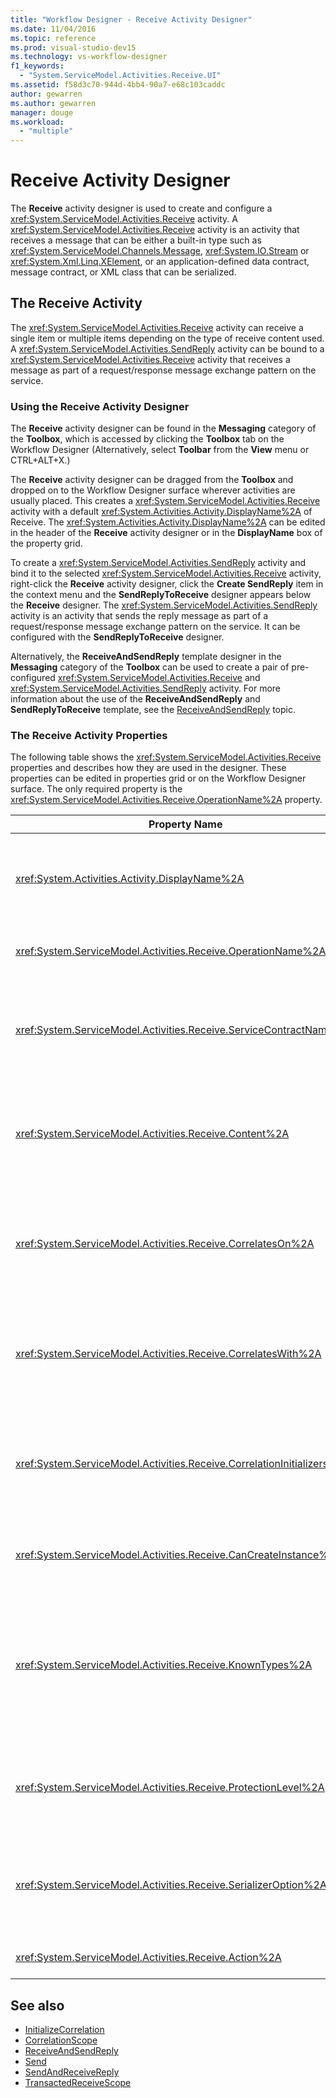 ```yaml
---
title: "Workflow Designer - Receive Activity Designer"
ms.date: 11/04/2016
ms.topic: reference
ms.prod: visual-studio-dev15
ms.technology: vs-workflow-designer
f1_keywords:
  - "System.ServiceModel.Activities.Receive.UI"
ms.assetid: f58d3c70-944d-4bb4-90a7-e68c103caddc
author: gewarren
ms.author: gewarren
manager: douge
ms.workload:
  - "multiple"
---
```

# Receive Activity Designer

The **Receive** activity designer is used to create and configure a <xref:System.ServiceModel.Activities.Receive> activity. A <xref:System.ServiceModel.Activities.Receive> activity is an activity that receives a message that can be either a built-in type such as <xref:System.ServiceModel.Channels.Message>, <xref:System.IO.Stream> or <xref:System.Xml.Linq.XElement>, or an application-defined data contract, message contract, or XML class that can be serialized.

## The Receive Activity

The <xref:System.ServiceModel.Activities.Receive> activity can receive a single item or multiple items depending on the type of receive content used. A <xref:System.ServiceModel.Activities.SendReply> activity can be bound to a <xref:System.ServiceModel.Activities.Receive> activity that receives a message as part of a request/response message exchange pattern on the service.

### Using the Receive Activity Designer
 The **Receive** activity designer can be found in the **Messaging** category of the **Toolbox**, which is accessed by clicking the **Toolbox** tab on the Workflow Designer (Alternatively, select **Toolbar** from the **View** menu or CTRL+ALT+X.)

 The **Receive** activity designer can be dragged from the **Toolbox** and dropped on to the Workflow Designer surface wherever activities are usually placed. This creates a <xref:System.ServiceModel.Activities.Receive> activity with a default <xref:System.Activities.Activity.DisplayName%2A> of Receive. The <xref:System.Activities.Activity.DisplayName%2A> can be edited in the header of the **Receive** activity designer or in the **DisplayName** box of the property grid.

 To create a <xref:System.ServiceModel.Activities.SendReply> activity and bind it to the selected <xref:System.ServiceModel.Activities.Receive> activity, right-click the **Receive** activity designer, click the **Create SendReply** item in the context menu and the **SendReplyToReceive** designer appears below the **Receive** designer. The <xref:System.ServiceModel.Activities.SendReply> activity is an activity that sends the reply message as part of a request/response message exchange pattern on the service. It can be configured with the **SendReplyToReceive** designer.

 Alternatively, the **ReceiveAndSendReply** template designer in the **Messaging** category of the **Toolbox** can be used to create a pair of pre-configured <xref:System.ServiceModel.Activities.Receive> and <xref:System.ServiceModel.Activities.SendReply> activity. For more information about the use of the **ReceiveAndSendReply** and **SendReplyToReceive** template, see the [ReceiveAndSendReply](../workflow-designer/receiveandsendreply-template-designer.md) topic.

### The Receive Activity Properties
 The following table shows the <xref:System.ServiceModel.Activities.Receive> properties and describes how they are used in the designer. These properties can be edited in properties grid or on the Workflow Designer surface. The only required property is the <xref:System.ServiceModel.Activities.Receive.OperationName%2A> property.

|Property Name|Required|Usage|
|-------------------|--------------|-----------|
|<xref:System.Activities.Activity.DisplayName%2A>|False|Specifies the friendly name of the <xref:System.ServiceModel.Activities.Receive> activity. The default value is Receive.<br /><br /> Although the use of a non-default value for the friendly <xref:System.Activities.Activity.DisplayName%2A> is not strictly required, it is a best practice to use such a value.|
|<xref:System.ServiceModel.Activities.Receive.OperationName%2A>|True|Specifies the name of the service operation implemented by this <xref:System.ServiceModel.Activities.Receive> activity. This property is used to construct the default value for the **Action** property if the **Action** property is not explicitly set.|
|<xref:System.ServiceModel.Activities.Receive.ServiceContractName%2A>|False|Specifies the name of the service contract. This property is used to group service operations into individual service contracts. All <xref:System.ServiceModel.Activities.Receive> activities that have the same <xref:System.ServiceModel.Activities.Receive.ServiceContractName%2A> are grouped into the same service contract (WSDL Port Type). The default value is the fully-qualified CLR name of the top level (root) activity.|
|<xref:System.ServiceModel.Activities.Receive.Content%2A>|False|Specifies the message or parameter content to receive. It can be either a <xref:System.ServiceModel.Activities.ReceiveMessageContent> activity or a <xref:System.ServiceModel.Activities.ReceiveParametersContent> activity. Edit this property by clicking the ellipse button beside the **Content** field in property grid or clicking the **Define...** button beside the **Content** label on the **Receive** activity designer surface. Both display the **Content Definition** dialog. For more information about how to use this box, see the [Content Definition Dialog Box](../workflow-designer/content-definition-dialog-box.md) topic.|
|<xref:System.ServiceModel.Activities.Receive.CorrelatesOn%2A>|False|Specifies the correlations between <xref:System.ServiceModel.Activities.Receive> activities in service operations of a workflow with a <xref:System.ServiceModel.MessageQuerySet> object. Click the ellipsis button next to the <xref:System.ServiceModel.Activities.Receive.CorrelatesOn%2A> property in the properties grid to open the **CorrelatesOn Definition** dialog box. For more information about the use of this dialog box, see the [Content Definition Dialog Box](../workflow-designer/content-definition-dialog-box.md) topic.|
|<xref:System.ServiceModel.Activities.Receive.CorrelatesWith%2A>|False|Specifies the <xref:System.ServiceModel.Activities.CorrelationHandle> used to route the message to the appropriate workflow instance.<br /><br /> Click the ellipsis button next to the <xref:System.ServiceModel.Activities.Receive.CorrelatesWith%2A> property in the properties grid to open the **Expression Editor** dialog box. For more information about the use of this dialog box, see the [How to: Use the Expression Editor](../workflow-designer/how-to-use-the-expression-editor.md) topic.|
|<xref:System.ServiceModel.Activities.Receive.CorrelationInitializers%2A>|False|Specifies the collection of <xref:System.ServiceModel.Activities.CorrelationInitializer> objects that initialize multiple <xref:System.ServiceModel.Activities.CorrelationHandle> objects that configure this <xref:System.ServiceModel.Activities.Receive> activity within the workflow. Click the ellipsis button next to the <xref:System.ServiceModel.Activities.Receive.CorrelationInitializers%2A> property in the properties grid to open the **Add Correlation Initializers** dialog box. For more information about using this box, see the [Add CorrelationInitializers Dialog Box](../workflow-designer/add-correlationinitializers-dialog-box.md) topic.|
|<xref:System.ServiceModel.Activities.Receive.CanCreateInstance%2A>|False|Specifies a value that determines whether a new workflow instance is created to process the message if the message does not correlate to an existing workflow instance. If the value is set to **true**, a new workflow instance is created to process the message when the message is not correlated with an existing workflow instance.|
|<xref:System.ServiceModel.Activities.Receive.KnownTypes%2A>|False|Specifies a collection of known types for the service operation implemented by this <xref:System.ServiceModel.Activities.Receive> activity. This property should be used in conjunction with the <xref:System.ServiceModel.Activities.Receive.SerializerOption%2A> property set to <xref:System.Runtime.Serialization.DataContractSerializer>. It is ignored if <xref:System.Xml.Serialization.XmlSerializer> is used.<br /><br /> Click the ellipse button beside the **KnownTypes** field in property grid to display the **Type Collection Editor** dialog box with which you can add relevant types. For more information about using this box, see the [Type Collection Editor Dialog Box](../workflow-designer/type-collection-editor-dialog-box.md) topic.|
|<xref:System.ServiceModel.Activities.Receive.ProtectionLevel%2A>|False|Specifies the <xref:System.Net.Security.ProtectionLevel> for the message.<br /><br /> 1.  <xref:System.Net.Security.ProtectionLevel> means authentication only.<br />2.  <xref:System.Net.Security.ProtectionLevel> means sign data to help ensure the integrity of transmitted data.<br />3.  <xref:System.Net.Security.ProtectionLevel> means encrypt and sign data to help ensure the confidentiality and integrity of transmitted data.|
|<xref:System.ServiceModel.Activities.Receive.SerializerOption%2A>|False|Specifies the type of serializer to use for the service operation implemented by the <xref:System.ServiceModel.Activities.Receive> activity. The default value is <xref:System.Runtime.Serialization.DataContractSerializer>, which serializes and deserializes an instance of a type into an XML stream or document that uses a supplied data contract. The <xref:System.Xml.Serialization.XmlSerializer> can also be used if more control is required over the XML.|
|<xref:System.ServiceModel.Activities.Receive.Action%2A>|False|Specifies the action header of the message. If it is not explicitly set, its value defaults to: https://tempuri.org/{service contract namespace}/{service contract name}/{operation name}.|

## See also

- [InitializeCorrelation](../workflow-designer/initializecorrelation-activity-designer.md)
- [CorrelationScope](../workflow-designer/correlationscope-activity-designer.md)
- [ReceiveAndSendReply](../workflow-designer/receiveandsendreply-template-designer.md)
- [Send](../workflow-designer/send-activity-designer.md)
- [SendAndReceiveReply](../workflow-designer/sendandreceivereply-template-designer.md)
- [TransactedReceiveScope](../workflow-designer/transactedreceivescope-activity-designer.md)